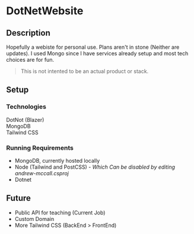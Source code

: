 # DotNetWebsite

## Description
Hopefully a webiste for personal use. Plans aren't in stone (Neither are updates). I used Mongo since I have services already setup and most tech choices are for fun. 

> This is not intented to be an actual product or stack.

## Setup
### Technologies
DotNot (Blazer)  
MongoDB  
Tailwind CSS  

### Running Requirements
 - MongoDB, currently hosted locally
 - Node (Tailwind and PostCSS) - *Which Can be disabled by editing andrew-mccall.csproj*
 - Dotnet

## Future
 - Public API for teaching (Current Job)
 - Custom Domain
 - More Tailwind CSS (BackEnd > FrontEnd)